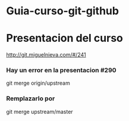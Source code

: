 # Guia-curso-git-github

# Presentacion del curso
http://git.miguelnieva.com/#/241

### Hay un error en la presentacion #290
 git merge origin/upstream

### Remplazarlo por
 git merge upstream/master



